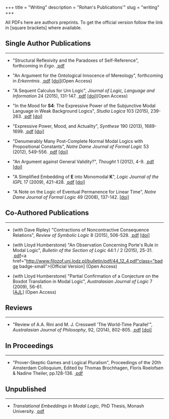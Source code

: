 +++
title = "Writing"
description = "Rohan's Publications'"
slug = "writing"
+++

All PDFs here are authors preprints. To get the official version follow the link in
<span class="badge badge-small">[square brackets]</span> where available. 

## Single Author Publications ##
<hr />

+ "Structural Reflexivity and the Paradoxes of Self-Reference",
forthcoming in _Ergo_. 
<a href="/writing/reflexivity-and-paradox.pdf" class="badge badge-small"><i class="fa fa-file-pdf-o"></i>&nbsp;pdf</a>

+ "An Argument for the Ontological Innocence of Mereology",
forthcoming in _Erkenntnis_.
<a href="/writing/mereology.pdf" class="badge badge-small"><i class="fa fa-file-pdf-o"></i>&nbsp;pdf</a>
<a href="http://dx.doi.org/10.1007/s10670-015-9762-x" class="badge badge-small">[doi]</a>(Open Access)</p>

+ "A Sequent Calculus for Urn Logic",
_Journal of Logic, Language and Information_ 24 (2015), 131-147.
<a href="/writing/urn-logic.pdf" class="badge badge-small"><i class="fa fa-file-pdf-o"></i>&nbsp;pdf</a>
<a href="http://dx.doi.org/10.1007/s10849-015-9216-5" class="badge badge-small">[doi]</a>(Open Access)</p>

+ "In the Mood for **S4**: The Expressive Power of the Subjunctive Modal Language in Weak Background Logics", 
_Studia Logica_ 103 (2015), 239-263.
<a href="/writing/itmfs4.pdf" class="badge badge-small"><i class="fa fa-file-pdf-o"></i>&nbsp;pdf</a>
<a href="http://dx.doi.org/10.1007%2Fs11225-014-9557-0" class="badge badge-small">[doi]</a>

+ "Expressive Power, Mood, and Actuality", _Synthese_ 190 (2013), 1689-1699. 
<a href="/writing/epmaac.pdf" class="badge badge-small"><i class="fa fa-file-pdf-o"></i>&nbsp;pdf</a>
<a href="http://dx.doi.org/10.1007/s11229-011-9933-5" class="badge badge-small">[doi]</a>

+ "Denumerably Many Post-Complete Normal Modal Logics with Propositional Constants", _Notre Dame Journal of Formal Logic_ 53 (2012), 549-556. 
<a href="/writing/dmpcnmlpc.pdf" class="badge badge-small"><i class="fa fa-file-pdf-o"></i>&nbsp;pdf</a>
<a href="http://dx.doi.org/10.1215/00294527-1722746" class="badge badge-small">[doi]</a>

+ "An Argument against General Validity?", _Thought_ 1 (2012), 4-9. 
<a href="/writing/aagv.pdf" class="badge badge-small"><i class="fa fa-file-pdf-o"></i>&nbsp;pdf</a>
<a href="http://dx.doi.org/10.1002/tht3.1" class="badge badge-small">[doi]</a>


+ "A Simplified Embedding of **E** into Monomodal **K**", _Logic Journal of the IGPL_ 17 (2009), 421-428. 
<a href="/writing/aseEinK.pdf" class="badge badge-small"><i class="fa fa-file-pdf-o"></i>&nbsp;pdf</a>
<a href="http://dx.doi.org/10.1093/jigpal/jzp024" class="badge badge-small">[doi]</a>


+ "A Note on the Logic of Eventual Permanence for Linear Time", _Notre Dame Journal of Formal Logic_ 49 (2008), 137-142. 
<a href="http://dx.doi.org/10.1215/00294527-2008-003" class="badge badge-small">[doi]</a>


## Co-Authored Publications ##
<hr />

+ (with  Dave Ripley) "Contractions of Noncontractive Consequence Relations", _Review of Symbolic Logic_ 8 (2015), 506-528.
<a href="http://philpapers.org/archive/FRECON.pdf" class="badge badge-small"><i class="fa fa-file-pdf-o"></i>&nbsp;pdf</a>
<a href="http://dx.doi.org/10.1017/S1755020314000409" class="badge badge-small">[doi]</a>

+ (with Lloyd Humberstone) "An Observation Concerning Porte's Rule in Modal Logic",
_Bulletin of the Section of Logic_ 44:1 / 2 (2015), 25-31.
<a href="/writing/porte.pdf" class="badge badge small"><i class="fa fa-file-pdf-o"></i>&nbsp;pdf</a><a href="http://www.filozof.uni.lodz.pl/bulletin/pdf/44_12_4.pdf"class="badge badge-small">[Official Version]</a> (Open Access)


+ (with Lloyd Humberstone) "Partial Confirmation of a Conjecture on the Boxdot Translation in Modal Logic", _Australasian Journal of Logic_ 7 (2009), 56-61. 
<br /><a href="http://ojs.victoria.ac.nz/ajl/article/view/1808" class="badge badge-small">[AJL]</a> (Open Access)



## Reviews ##
<hr />

+ "Review of A.A. Rini and M. J. Cresswell 'The World-Time Parallel'", _Australasian Journal of Philosophy_, 92, (2014), 802-805. 
<a href="/writing/wtp-review.pdf" class="badge badge-small"><i class="fa fa-file-pdf-o"></i>&nbsp;pdf</a>
<a href="http://dx.doi.org/10.1080/00048402.2014.887738" class="badge badge-small">[doi]</a>

## In Proceedings ##
<hr />

+ "Prover-Skeptic Games and Logical Pluralism", 
Proceedings of the 20th Amsterdam Colloquium, Edited by Thomas Brochhagen, Floris Roelofsen & Nadine Theiler, pp.128-136.
<a href="http://rohan-french.github.io/slides-handouts/psac-proceedings.pdf" class="badge badge-small"><i class="fa fa-file-pdf-o"></i>&nbsp;pdf</a>

## Unpublished ##
<hr />

+ _Translational Embeddings in Modal Logic_, PhD Thesis, Monash University.
<a href="/writing/phd-thesis.pdf" class="badge badge-small"><i class="fa fa-file-pdf-o"></i>&nbsp;pdf</a>

